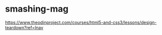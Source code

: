 # smashing-mag
https://www.theodinproject.com/courses/html5-and-css3/lessons/design-teardown?ref=lnav
